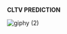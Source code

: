 **CLTV PREDICTION**

![giphy (2)](https://user-images.githubusercontent.com/58116973/126208453-5c526f9a-9a6b-44d5-8464-266ae12b06db.gif)

